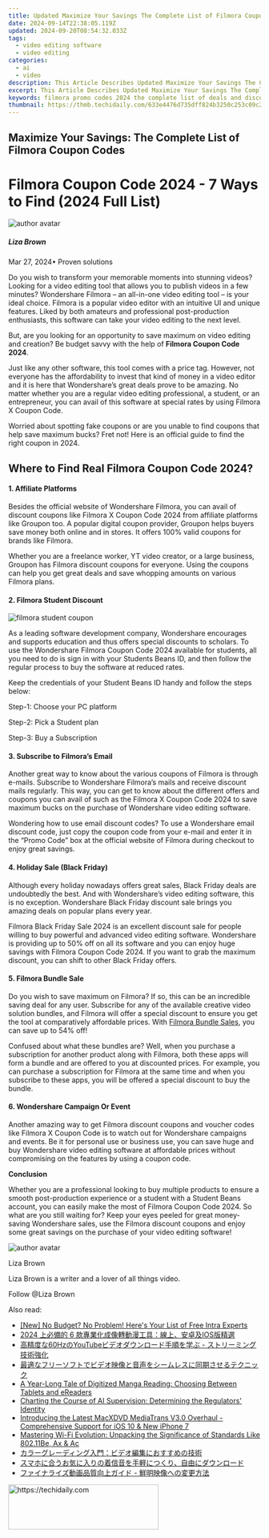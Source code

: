 ```yaml
---
title: Updated Maximize Your Savings The Complete List of Filmora Coupon Codes
date: 2024-09-14T22:38:05.119Z
updated: 2024-09-20T08:54:32.033Z
tags: 
  - video editing software
  - video editing
categories: 
  - ai
  - video
description: This Article Describes Updated Maximize Your Savings The Complete List of Filmora Coupon Codes
excerpt: This Article Describes Updated Maximize Your Savings The Complete List of Filmora Coupon Codes
keywords: filmora promo codes 2024 the complete list of deals and discounts,crack open the savings wondershare filmora easter coupon code dont miss out,hop into savings wondershare filmora easter discount code limited time offer,the ultimate filmora coupon code resource 7 ways to save,maximize your savings the complete list of filmora coupon codes,no more searching the best filmora coupon codes revealed,save big on filmora the most comprehensive list of coupon codes 2024
thumbnail: https://thmb.techidaily.com/633e4476d735dff824b3250c253c09c234e7613f83678c9c2635006dd72b341f.jpg
---
```


## Maximize Your Savings: The Complete List of Filmora Coupon Codes

# Filmora Coupon Code 2024 - 7 Ways to Find (2024 Full List)

![author avatar](https://lh5.googleusercontent.com/-AIMmjowaFs4/AAAAAAAAAAI/AAAAAAAAABc/Y5UmwDaI7HU/s250-c-k/photo.jpg)

##### Liza Brown

 Mar 27, 2024• Proven solutions

Do you wish to transform your memorable moments into stunning videos? Looking for a video editing tool that allows you to publish videos in a few minutes? Wondershare Filmora – an all-in-one video editing tool – is your ideal choice. Filmora is a popular video editor with an intuitive UI and unique features. Liked by both amateurs and professional post-production enthusiasts, this software can take your video editing to the next level.

But, are you looking for an opportunity to save maximum on video editing and creation? Be budget savvy with the help of **Filmora Coupon Code 2024**.

Just like any other software, this tool comes with a price tag. However, not everyone has the affordability to invest that kind of money in a video editor and it is here that Wondershare’s great deals prove to be amazing. No matter whether you are a regular video editing professional, a student, or an entrepreneur, you can avail of this software at special rates by using Filmora X Coupon Code.

Worried about spotting fake coupons or are you unable to find coupons that help save maximum bucks? Fret not! Here is an official guide to find the right coupon in 2024.

## Where to Find Real Filmora Coupon Code 2024?

#### 1. Affiliate Platforms

Besides the official website of Wondershare Filmora, you can avail of discount coupons like Filmora X Coupon Code 2024 from affiliate platforms like Groupon too. A popular digital coupon provider, Groupon helps buyers save money both online and in stores. It offers 100% valid coupons for brands like Filmora.

Whether you are a freelance worker, YT video creator, or a large business, Groupon has Filmora discount coupons for everyone. Using the coupons can help you get great deals and save whopping amounts on various Filmora plans.

#### 2. Filmora Student Discount

![filmora student coupon](https://images.wondershare.com/filmora/article-images/2021/filmora-educational-plan.jpg)

As a leading software development company, Wondershare encourages and supports education and thus offers special discounts to scholars. To use the Wondershare Filmora Coupon Code 2024 available for students, all you need to do is sign in with your Students Beans ID, and then follow the regular process to buy the software at reduced rates.

Keep the credentials of your Student Beans ID handy and follow the steps below:

Step-1: Choose your PC platform

Step-2: Pick a Student plan

Step-3: Buy a Subscription

#### 3. Subscribe to Filmora’s Email

Another great way to know about the various coupons of Filmora is through e-mails. Subscribe to Wondershare Filmora’s mails and receive discount mails regularly. This way, you can get to know about the different offers and coupons you can avail of such as the Filmora X Coupon Code 2024 to save maximum bucks on the purchase of Wondershare video editing software.

Wondering how to use email discount codes? To use a Wondershare email discount code, just copy the coupon code from your e-mail and enter it in the “Promo Code” box at the official website of Filmora during checkout to enjoy great savings.

#### 4. Holiday Sale (Black Friday)

Although every holiday nowadays offers great sales, Black Friday deals are undoubtedly the best. And with Wondershare’s video editing software, this is no exception. Wondershare Black Friday discount sale brings you amazing deals on popular plans every year.

Filmora Black Friday Sale 2024 is an excellent discount sale for people willing to buy powerful and advanced video editing software. Wondershare is providing up to 50% off on all its software and you can enjoy huge savings with Filmora Coupon Code 2024\. If you want to grab the maximum discount, you can shift to other Black Friday offers.

#### 5. Filmora Bundle Sale

Do you wish to save maximum on Filmora? If so, this can be an incredible saving deal for any user. Subscribe for any of the available creative video solution bundles, and Filmora will offer a special discount to ensure you get the tool at comparatively affordable prices. With [Filmora Bundle Sales](https://tools.techidaily.com/wondershare/filmora/download/), you can save up to 54% off!

Confused about what these bundles are? Well, when you purchase a subscription for another product along with Filmora, both these apps will form a bundle and are offered to you at discounted prices. For example, you can purchase a subscription for Filmora at the same time and when you subscribe to these apps, you will be offered a special discount to buy the bundle.

#### 6. Wondershare Campaign Or Event

Another amazing way to get Filmora discount coupons and voucher codes like Filmora X Coupon Code is to watch out for Wondershare campaigns and events. Be it for personal use or business use, you can save huge and buy Wondershare video editing software at affordable prices without compromising on the features by using a coupon code.

**Conclusion**

Whether you are a professional looking to buy multiple products to ensure a smooth post-production experience or a student with a Student Beans account, you can easily make the most of Filmora Coupon Code 2024\. So what are you still waiting for? Keep your eyes peeled for great money-saving Wondershare sales, use the Filmora discount coupons and enjoy some great savings on the purchase of your video editing software!

![author avatar](https://lh5.googleusercontent.com/-AIMmjowaFs4/AAAAAAAAAAI/AAAAAAAAABc/Y5UmwDaI7HU/s250-c-k/photo.jpg)

Liza Brown

Liza Brown is a writer and a lover of all things video.

Follow @Liza Brown

<ins class="adsbygoogle"
      style="display:block"
      data-ad-client="ca-pub-7571918770474297"
      data-ad-slot="8358498916"
      data-ad-format="auto"
      data-full-width-responsive="true"></ins>

<span class="atpl-alsoreadstyle">Also read:</span>
<div><ul>
<li><a href="https://facebook-record-videos.techidaily.com/new-no-budget-no-problem-heres-your-list-of-free-intra-experts/"><u>[New] No Budget? No Problem! Here's Your List of Free Intra Experts</u></a></li>
<li><a href="https://tech-savvy.techidaily.com/2024-6-ios/"><u>2024 上必備的 6 款專業化成像轉動漫工具：線上、安卓及IOS版精選</u></a></li>
<li><a href="https://smart-video-editing.techidaily.com/60hzyoutube/"><u>高精度な60HzのYouTubeビデオダウンロード手順を学ぶ - ストリーミング技術強化</u></a></li>
<li><a href="https://smart-video-editing.techidaily.com/5pya6ygp44gq44ov44oq44o844k944ov44oi44gn44ot44oh44kq5pig5yop44go6zplusz5aow44ks44k344o844og44os44k544gr5zcm5pyf44gv44gb44kl44og44kv44ol44od44kv/"><u>最適なフリーソフトでビデオ映像と音声をシームレスに同期させるテクニック</u></a></li>
<li><a href="https://hardware-help.techidaily.com/a-year-long-tale-of-digitized-manga-reading-choosing-between-tablets-and-ereaders/"><u>A Year-Long Tale of Digitized Manga Reading: Choosing Between Tablets and eReaders</u></a></li>
<li><a href="https://tech-revival.techidaily.com/charting-the-course-of-ai-supervision-determining-the-regulators-identity/"><u>Charting the Course of AI Supervision: Determining the Regulators' Identity</u></a></li>
<li><a href="https://blog-min.techidaily.com/introducing-the-latest-macxdvd-mediatrans-v30-overhaul-comprehensive-support-for-ios-10-and-new-iphone-7/"><u>Introducing the Latest MacXDVD MediaTrans V3.0 Overhaul - Comprehensive Support for iOS 10 & New iPhone 7</u></a></li>
<li><a href="https://tech-recovery.techidaily.com/mastering-wi-fi-evolution-unpacking-the-significance-of-standards-like-80211be-ax-and-ac/"><u>Mastering Wi-Fi Evolution: Unpacking the Significance of Standards Like 802.11Be, Ax & Ac</u></a></li>
<li><a href="https://smart-video-editing.techidaily.com/44kr44op44o844kw44os44o844oh44kj44oz44kw5ywl6zaa77ya44ot44oh44kq57eo6zug44gr44gk44gz44gz44kb44gu5oqa6kgt/"><u>カラーグレーディング入門：ビデオ編集におすすめの技術</u></a></li>
<li><a href="https://smart-video-editing.techidaily.com/44k544oe44ob44gr5zci44gg44gk5rcx44gr5ywl44kk44gu552a5lplush6zplusz44ks5oml6lu944gr44gk44gp44kk44cb6ieq55sx44gr44oa44km44oz44ot44o844oj/"><u>スマホに合うお気に入りの着信音を手軽につくり、自由にダウンロード</u></a></li>
<li><a href="https://smart-video-editing.techidaily.com/44ov44kh44kk44ok44op44kk44k65yuv55s75zob6loq5zcr5lik44ks44kk44ojic0g6a6u5pio5pig5yop44g444gu5asj5pu05pa55rov/"><u>ファイナライズ動画品質向上ガイド - 鮮明映像への変更方法</u></a></li>
</ul></div>

<!-- affiliate ads begin -->
<a href="https://aligracehair.sjv.io/c/5597632/1885999/19272" target="_top" id="1885999">
  <img src="//a.impactradius-go.com/display-ad/19272-1885999" border="0" alt="https://techidaily.com" width="300" height="90"/>
</a>
<img height="0" width="0" src="https://aligracehair.sjv.io/i/5597632/1885999/19272" style="position:absolute;visibility:hidden;" border="0" />
<!-- affiliate ads end -->

